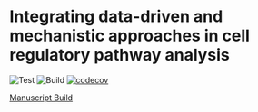 # Integrating data-driven and mechanistic approaches in cell regulatory pathway analysis

![Test](https://github.com/meyer-lab/DE-learning/workflows/Test/badge.svg)
![Build](https://github.com/meyer-lab/DE-learning/workflows/Build/badge.svg)
[![codecov](https://codecov.io/gh/meyer-lab/DE-learning/branch/master/graph/badge.svg?token=WO9KA5CWMK)](https://codecov.io/gh/meyer-lab/DE-learning)

[Manuscript Build](https://meyer-lab.github.io/DE-learning/manuscript.html)
